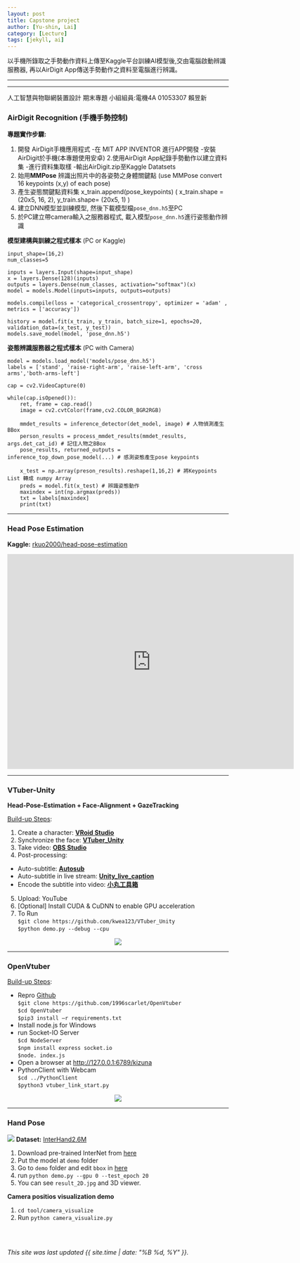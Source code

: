 ```yaml
---
layout: post
title: Capstone project
author: [Yu-shin, Lai]
category: [Lecture]
tags: [jekyll, ai]
---
```


以手機所錄取之手勢動作資料上傳至Kaggle平台訓練AI模型後,交由電腦啟動辨識服務器, 再以AirDigit App傳送手勢動作之資料至電腦進行辨識。

---

---
⼈⼯智慧與物聯網裝置設計 期末專題
小組組員:電機4A 01053307 賴昱新

### AirDigit Recognition (手機手勢控制)


**專題實作步驟:**
1. 開發 AirDigit手機應用程式
    -在 MIT APP INVENTOR 進行APP開發
    -安裝AirDigit於手機(本專題使用安卓)
2.使用AirDigit App紀錄手勢動作以建立資料集
    -進行資料集取樣
    -輸出AirDigit.zip至Kaggle Datatsets
3. 始用**MMPose** 辨識出照片中的各姿勢之身體關鍵點 (use MMPose convert 16 keypoints (x,y) of each pose)<br>
4. 產生姿態關鍵點資料集 x_train.append(pose_keypoints) ( x_train.shape = (20x5, 16, 2), y_train.shape= (20x5, 1) )<br>
5. 建立DNN模型並訓練模型, 然後下載模型檔`pose_dnn.h5`至PC <br>
6. 於PC建立帶camera輸入之服務器程式, 載入模型`pose_dnn.h5`進行姿態動作辨識 <br>

**模型建構與訓練之程式樣本** (PC or Kaggle)<br>

```
input_shape=(16,2)
num_classes=5

inputs = layers.Input(shape=input_shape)
x = layers.Dense(128)(inputs)
outputs = layers.Dense(num_classes, activation="softmax")(x)
model = models.Model(inputs=inputs, outputs=outputs)

models.compile(loss = 'categorical_crossentropy', optimizer = 'adam' , metrics = ['accuracy'])

history = model.fit(x_train, y_train, batch_size=1, epochs=20, validation_data=(x_test, y_test))
models.save_model(model, 'pose_dnn.h5')
```

**姿態辨識服務器之程式樣本** (PC with Camera)<br>

```
model = models.load_model('models/pose_dnn.h5')
labels = ['stand', 'raise-right-arm', 'raise-left-arm', 'cross arms','both-arms-left']

cap = cv2.VideoCapture(0)

while(cap.isOpened()):
    ret, frame = cap.read()
    image = cv2.cvtColor(frame,cv2.COLOR_BGR2RGB)
    
    mmdet_results = inference_detector(det_model, image) # 人物偵測產生BBox
    person_results = process_mmdet_results(mmdet_results, args.det_cat_id) # 記住人物之BBox  
    pose_results, returned_outputs = inference_top_down_pose_model(...) # 感測姿態產生pose keypoints
    
    x_test = np.array(preson_results).reshape(1,16,2) # 將Keypoints List 轉成 numpy Array
    preds = model.fit(x_test) # 辨識姿態動作
    maxindex = int(np.argmax(preds))
    txt = labels[maxindex]
    print(txt)
```

---
### Head Pose Estimation
**Kaggle:** [rkuo2000/head-pose-estimation](https://kaggle.com/rkuo2000/head-pose-estimation)<br>
<iframe width="652" height="489" src="https://www.youtube.com/embed/BHwHmCUHRyQ" title="YouTube video player" frameborder="0" allow="accelerometer; autoplay; clipboard-write; encrypted-media; gyroscope; picture-in-picture" allowfullscreen></iframe>

---
### VTuber-Unity 
**Head-Pose-Estimation + Face-Alignment + GazeTracking**<br>

<u>Build-up Steps</u>:
1. Create a character: **[VRoid Studio](https://vroid.com/studio)**
2. Synchronize the face: **[VTuber_Unity](https://github.com/kwea123/VTuber_Unity)**
3. Take video: **[OBS Studio](https://obsproject.com/download)**
4. Post-processing:
 - Auto-subtitle: **[Autosub](https://github.com/kwea123/autosub)**
 - Auto-subtitle in live stream: **[Unity_live_caption](https://github.com/kwea123/Unity_live_caption)**
 - Encode the subtitle into video: **[小丸工具箱](https://maruko.appinn.me/)**
5. Upload: YouTube
6. [Optional] Install CUDA & CuDNN to enable GPU acceleration
7. To Run <br>
`$git clone https://github.com/kwea123/VTuber_Unity` <br>
`$python demo.py --debug --cpu` <br>

<p align="center"><img src="https://github.com/kwea123/VTuber_Unity/blob/master/images/debug_gpu.gif?raw=true"></p>

---
### OpenVtuber
<u>Build-up Steps</u>:
* Repro [Github](https://github.com/1996scarlet/OpenVtuber)<br>
`$git clone https://github.com/1996scarlet/OpenVtuber`<br>
`$cd OpenVtuber`<br>
`$pip3 install –r requirements.txt`<br>
* Install node.js for Windows <br>
* run Socket-IO Server <br>
`$cd NodeServer` <br>
`$npm install express socket.io` <br>
`$node. index.js` <br>
* Open a browser at  http://127.0.0.1:6789/kizuna <br>
* PythonClient with Webcam <br>
`$cd ../PythonClient` <br>
`$python3 vtuber_link_start.py` <br>

<p align="center"><img src="https://camo.githubusercontent.com/83ad3e28fa8a9b51d5e30cdf745324b09ac97650aea38742c8e4806f9526bc91/68747470733a2f2f73332e617831782e636f6d2f323032302f31322f31322f72564f33464f2e676966"></p>

---
### Hand Pose
![](https://github.com/facebookresearch/InterHand2.6M/blob/main/assets/teaser.gif?raw=true)
**Dataset:** [InterHand2.6M](https://github.com/facebookresearch/InterHand2.6M)<br>

1. Download pre-trained InterNet from [here](https://drive.google.com/drive/folders/1BET1f5p2-1OBOz6aNLuPBAVs_9NLz5Jo?usp=sharing)
2. Put the model at `demo` folder
3. Go to `demo` folder and edit `bbox` in [here](https://github.com/facebookresearch/InterHand2.6M/blob/5de679e614151ccfd140f0f20cc08a5f94d4b147/demo/demo.py#L74)
4. run `python demo.py --gpu 0 --test_epoch 20`
5. You can see `result_2D.jpg` and 3D viewer.

**Camera positios visualization demo**
1. `cd tool/camera_visualize`
2. Run `python camera_visualize.py`


<br>
<br>

*This site was last updated {{ site.time | date: "%B %d, %Y" }}.*

